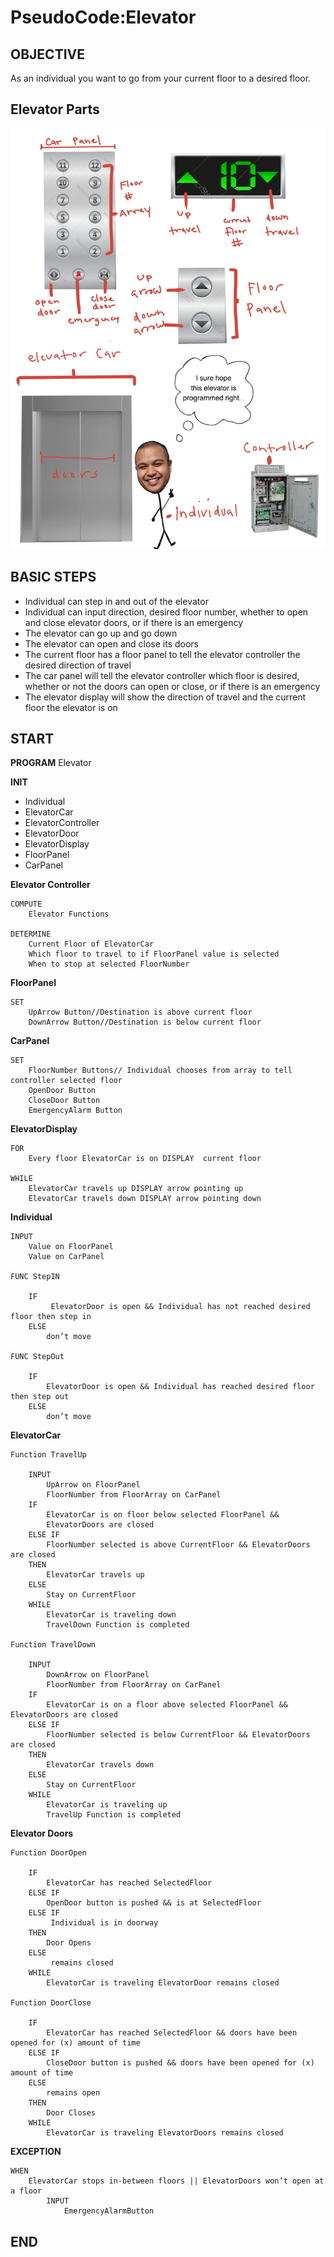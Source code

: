 # PseudoCode:Elevator

## OBJECTIVE
As an individual you want to go from your current floor to a desired floor.

## Elevator Parts

![parts](https://github.com/smiththay/pseudocode/blob/dev/img/elevatorparts.jpg)


## BASIC STEPS
- Individual can step in and out of the elevator
- Individual can input direction, desired floor number, whether to open and close elevator doors, or if there is an emergency
- The elevator can go up and go down
- The elevator can open and close its doors
- The current floor has a floor panel to tell the elevator controller the desired direction of travel
- The car panel will tell the elevator controller which floor is desired, whether or not the doors can open or close, or if there is an emergency
- The elevator display will show the direction of travel and the current floor the elevator is on

## START

**PROGRAM** Elevator 

**INIT**
- Individual
- ElevatorCar
- ElevatorController
- ElevatorDoor
- ElevatorDisplay
- FloorPanel
- CarPanel 

**Elevator Controller**
	
    COMPUTE
		Elevator Functions 
	
    DETERMINE
		Current Floor of ElevatorCar
		Which floor to travel to if FloorPanel value is selected
		When to stop at selected FloorNumber

**FloorPanel**
	
    SET
		UpArrow Button//Destination is above current floor
		DownArrow Button//Destination is below current floor

**CarPanel**
	
    SET
		FloorNumber Buttons// Individual chooses from array to tell controller selected floor
		OpenDoor Button
		CloseDoor Button
		EmergencyAlarm Button

**ElevatorDisplay**
	
    FOR  
		Every floor ElevatorCar is on DISPLAY  current floor                               
 	
	WHILE
		ElevatorCar travels up DISPLAY arrow pointing up
		ElevatorCar travels down DISPLAY arrow pointing down

**Individual**
	
    INPUT
		Value on FloorPanel
		Value on CarPanel

	FUNC StepIN
	
    	IF
			 ElevatorDoor is open && Individual has not reached desired floor then step in
		ELSE
			don’t move

	FUNC StepOut
	
    	IF
			ElevatorDoor is open && Individual has reached desired floor then step out
		ELSE 
			don’t move

**ElevatorCar**
	
	Function TravelUp
	
    	INPUT
			UpArrow on FloorPanel 
			FloorNumber from FloorArray on CarPanel
		IF
			ElevatorCar is on floor below selected FloorPanel &&
			ElevatorDoors are closed
		ELSE IF
			FloorNumber selected is above CurrentFloor && ElevatorDoors are closed
		THEN 
			ElevatorCar travels up
		ELSE
			Stay on CurrentFloor
		WHILE
			ElevatorCar is traveling down
			TravelDown Function is completed		

	Function TravelDown
	
    	INPUT	
			DownArrow on FloorPanel
			FloorNumber from FloorArray on CarPanel
		IF
			ElevatorCar is on a floor above selected FloorPanel && 	ElevatorDoors are closed
		ELSE IF
			FloorNumber selected is below CurrentFloor && ElevatorDoors are closed
		THEN 
			ElevatorCar travels down
		ELSE 
			Stay on CurrentFloor
		WHILE
			ElevatorCar is traveling up 
			TravelUp Function is completed

**Elevator Doors**

	Function DoorOpen
	
    	IF
			ElevatorCar has reached SelectedFloor 
		ELSE IF 
			OpenDoor button is pushed && is at SelectedFloor 
		ELSE IF
			 Individual is in doorway
		THEN 
			Door Opens
		ELSE
			 remains closed
		WHILE
			ElevatorCar is traveling ElevatorDoor remains closed

	Function DoorClose
	
    	IF
			ElevatorCar has reached SelectedFloor && doors have been opened for (x) amount of time 
		ELSE IF
			CloseDoor button is pushed && doors have been opened for (x) amount of time
		ELSE
			remains open
		THEN
			Door Closes
		WHILE 
			ElevatorCar is traveling ElevatorDoors remains closed

**EXCEPTION**
	
    WHEN
		ElevatorCar stops in-between floors || ElevatorDoors won’t open	at a floor
			INPUT
				EmergencyAlarmButton

## END

